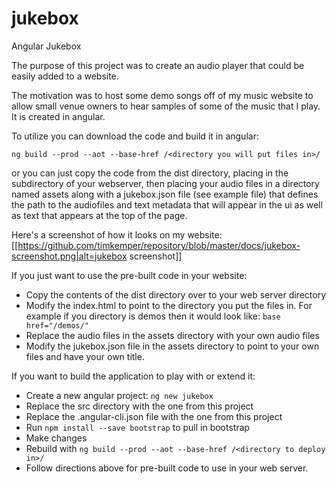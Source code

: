 # jukebox
Angular Jukebox

The purpose of this project was to create an audio player that could be easily added to a website.  

The motivation was to host some demo songs off of my music website to allow small venue owners to hear samples of some of the music that I play.  It is created in angular.  

To utilize you can download the code and build it in angular:
 
`ng build --prod --aot --base-href /<directory you will put files in>/`
 
or you can just copy the code from the dist directory, placing in the subdirectory of your webserver, then placing your audio files in a directory named assets along with a jukebox.json file (see example file) that defines the path to the audiofiles and text metadata that will appear in the ui as well as text that appears at the top of the page.
 
Here's a screenshot of how it looks on my website:
 [[https://github.com/timkemper/repository/blob/master/docs/jukebox-screenshot.png|alt=jukebox screenshot]]

If you just want to use the pre-built code in your website:

- Copy the contents of the dist directory over to your web server directory
- Modify the index.html to point to the directory you put the files in. For example if you directory is demos then it would look like: `base href="/demos/"`
- Replace the audio files in the assets directory with your own audio files
- Modify the jukebox.json file in the assets directory to point to your own files and have your own title.


If you want to build the application to play with or extend it:

- Create a new angular project: `ng new jukebox`
- Replace the src directory with the one from this project
- Replace the .angular-cli.json file with the one from this project
- Run `npm install --save bootstrap` to pull in bootstrap
- Make changes 
- Rebuild with `ng build --prod --aot --base-href /<directory to deploy in>/`
- Follow directions above for pre-built code to use in your web server.



